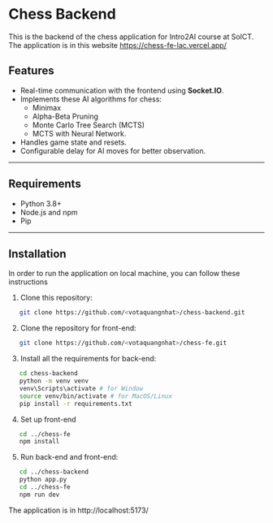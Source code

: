 # Chess Backend

This is the backend of the chess application for Intro2AI course at SoICT. The application is in this website https://chess-fe-lac.vercel.app/

## Features
- Real-time communication with the frontend using **Socket.IO**.
- Implements these AI algorithms for chess:
  - Minimax
  - Alpha-Beta Pruning
  - Monte Carlo Tree Search (MCTS)
  - MCTS with Neural Network.
- Handles game state and resets.
- Configurable delay for AI moves for better observation.

---

## Requirements

- Python 3.8+
- Node.js and npm
- Pip
---

## Installation
In order to run the application on local machine, you can follow these instructions

1. Clone this repository:
```bash
   git clone https://github.com/<votaquangnhat>/chess-backend.git
```

2. Clone the repository for front-end:
```bash
   git clone https://github.com/<votaquangnhat>/chess-fe.git
```
3. Install all the requirements for back-end:
```bash
   cd chess-backend
   python -m venv venv
   venv\Scripts\activate # for Window
   source venv/bin/activate # for MacOS/Linux
   pip install -r requirements.txt
```

4. Set up front-end
```bash
   cd ../chess-fe
   npm install
```

5. Run back-end and front-end:
```bash
   cd ../chess-backend
   python app.py
   cd ../chess-fe
   npm run dev
```
The application is in http://localhost:5173/

